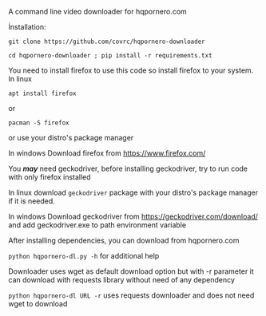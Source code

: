 A command line video downloader for hqpornero.com

İnstallation:

```git clone https://github.com/covrc/hqpornero-downloader```

```cd hqpornero-downloader ; pip install -r requirements.txt```

You need to install firefox to use this code so install firefox to your system.
In linux

```apt install firefox```

or

```pacman -S firefox```

or use your distro's package manager

In windows
Download firefox from https://www.firefox.com/

You ***may*** need geckodriver, before installing geckodriver, try to run code with only firefox installed

In linux download ```geckodriver``` package with your distro's package manager if it is needed.

In windows
Download geckodriver from https://geckodriver.com/download/ and add geckodriver.exe to path environment variable

After installing dependencies, you can download from hqpornero.com

```python hqpornero-dl.py -h``` for additional help

Downloader uses wget as default download option but with -r parameter it can download with requests library without need of any dependency

```python hqpornero-dl URL -r``` uses requests downloader and does not need wget to download

